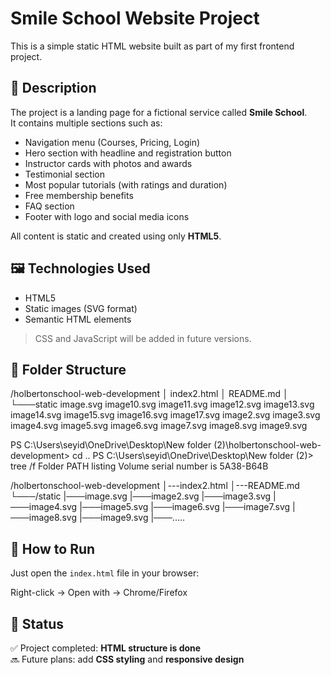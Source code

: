 # Smile School Website Project

This is a simple static HTML website built as part of my first frontend project.

## 📄 Description

The project is a landing page for a fictional service called **Smile School**.  
It contains multiple sections such as:

- Navigation menu (Courses, Pricing, Login)
- Hero section with headline and registration button
- Instructor cards with photos and awards
- Testimonial section
- Most popular tutorials (with ratings and duration)
- Free membership benefits
- FAQ section
- Footer with logo and social media icons

All content is static and created using only **HTML5**.

## 🖼️ Technologies Used

- HTML5
- Static images (SVG format)
- Semantic HTML elements

> CSS and JavaScript will be added in future versions.

## 📁 Folder Structure

/holbertonschool-web-development
│   index2.html
│   README.md
│
└───static
        image.svg
        image10.svg
        image11.svg
        image12.svg
        image13.svg
        image14.svg
        image15.svg
        image16.svg
        image17.svg
        image2.svg
        image3.svg
        image4.svg
        image5.svg
        image6.svg
        image7.svg
        image8.svg
        image9.svg

PS C:\Users\seyid\OneDrive\Desktop\New folder (2)\holbertonschool-web-development> cd ..
PS C:\Users\seyid\OneDrive\Desktop\New folder (2)> tree /f
Folder PATH listing
Volume serial number is 5A38-B64B

/holbertonschool-web-development
│---index2.html
│---README.md
└───/static
    |───image.svg
    |───image2.svg
    |───image3.svg
    |───image4.svg
    |───image5.svg
    |───image6.svg
    |───image7.svg
    |───image8.svg
    |───image9.svg
    |───.....



## 🚀 How to Run

Just open the `index.html` file in your browser:

Right-click → Open with → Chrome/Firefox




## 📌 Status

✅ Project completed: **HTML structure is done**  
🔜 Future plans: add **CSS styling** and **responsive design**
